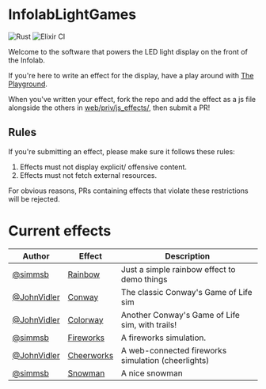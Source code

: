 # InfolabLightGames

![Rust](https://github.com/lancaster-university/infolab-lights/workflows/Rust/badge.svg)
![Elixir CI](https://github.com/lancaster-university/infolab-lights/workflows/Elixir%20CI/badge.svg)

Welcome to the software that powers the LED light display on the front of the
Infolab.


If you're here to write an effect for the display, have a play around with [The
Playground](https://infolab21-lights.lancs.ac.uk/playground).

When you've written your effect, fork the repo and add the effect as a js file
alongside the others in [web/priv/js_effects/](web/priv/js_effects/), then
submit a PR!

## Rules

If you're submitting an effect, please make sure it follows these rules:

1. Effects must not display explicit/ offensive content.
2. Effects must not fetch external resources.

For obvious reasons, PRs containing effects that violate these restrictions will
be rejected.

# Current effects

| Author                                       | Effect                                          | Description                                        |
|----------------------------------------------|-------------------------------------------------|----------------------------------------------------|
| [@simmsb](https://github.com/simmsb)         | [Rainbow](web/priv/js_effects/rainbow.js)       | Just a simple rainbow effect to demo things        |
| [@JohnVidler](https://github.com/JohnVidler) | [Conway](web/priv/js_effects/conway.js)         | The classic Conway's Game of Life sim              |
| [@JohnVidler](https://github.com/JohnVidler) | [Colorway](web/priv/js_effects/colorway.js)     | Another Conway's Game of Life sim, with trails!    |
| [@simmsb](https://github.com/simmsb)         | [Fireworks](web/priv/js_effects/fireworks.js.disabled)   | A fireworks simulation.                            |
| [@JohnVidler](https://github.com/JohnVidler) | [Cheerworks](web/priv/js_effects/cheerworks.js) | A web-connected fireworks simulation (cheerlights) |
| [@simmsb](https://github.com/simmsb)         | [Snowman](web/priv/js_effects/snow.ts.disabled)          | A nice snowman                                     |
